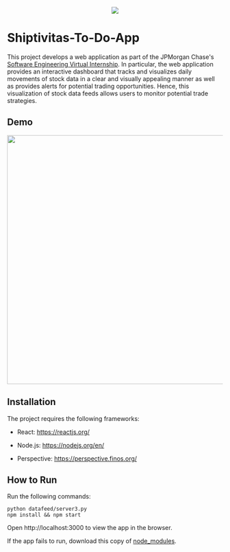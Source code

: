 <p align="center">
  <a href="https://www.insidesherpa.com/virtual-internships/prototype/oRMogWRHeewqHzA7u/College%20Students%3A%20Learn%20how%20to%20work%20at%20a%20YC%20startup">
  <img src="https://s3-ap-southeast-2.amazonaws.com/insidesherpa-assets/yc/yc-blade.png"></a>
</p>

# Shiptivitas-To-Do-App

This project develops a web application as part of the JPMorgan Chase's [Software Engineering Virtual Internship](https://careers.jpmorgan.com/US/en/students/campaign/virtual-internship). In particular, the web application provides an interactive dashboard that tracks and visualizes daily movements of stock data in a clear and visually appealing manner as well as provides alerts for potential trading opportunities. Hence, this visualization of stock data feeds allows users to monitor potential trade strategies.

## Demo

<p align="center">
  <img src="https://user-images.githubusercontent.com/46636857/92553931-10e88700-f219-11ea-99a4-97cd41d87f0d.gif" width="580">
</p>

## Installation

The project requires the following frameworks:

- React: https://reactjs.org/

- Node.js: https://nodejs.org/en/

- Perspective: https://perspective.finos.org/

## How to Run

Run the following commands:

```
python datafeed/server3.py
npm install && npm start
```

Open http://localhost:3000 to view the app in the browser.

If the app fails to run, download this copy of [node_modules](https://drive.google.com/file/d/1amF7C-4mRZCi3Ab5xuH0XCRQubp4aa_t/view).
